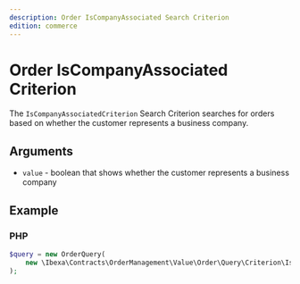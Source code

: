 ```yaml
---
description: Order IsCompanyAssociated Search Criterion
edition: commerce
---
```


# Order IsCompanyAssociated Criterion

The `IsCompanyAssociatedCriterion` Search Criterion searches for orders based on whether the customer represents a business company.

## Arguments

- `value` - boolean that shows whether the customer represents a business company

## Example

### PHP

``` php
$query = new OrderQuery(
    new \Ibexa\Contracts\OrderManagement\Value\Order\Query\Criterion\IsCompanyAssociatedCriterion(true)
);
```
